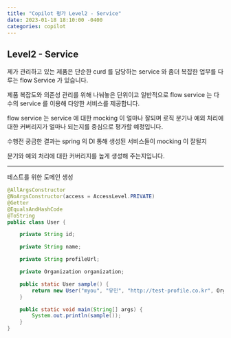 ```yaml
---
title: "Copilot 평가 Level2 - Service"
date: 2023-01-18 18:10:00 -0400
categories: copilot
---
```


## Level2 - Service

제가 관리하고 있는 제품은 단순한 curd 를 담당하는 service 와 좀더 복잡한 업무를 다루는  flow Service 가 있습니다.

제품 복잡도와 의존성 관리를 위해 나눠놓은 단위이고 일반적으로 flow service 는 다수의 service 를 이용해 다양한 서비스를 제공합니다.

flow service 는 service 에 대한 mocking 이 얼마나 잘되며 로직 분기나 예외 처리에 대한 커버리지가 얼마나 되는지를 중심으로 평가할 예정입니다.

수행전 궁금한 결과는 spring 의 DI 통해 생성된 서비스들이 mocking 이 잘될지

분기와 예외 처리에 대한 커버리지를 높게 생성해 주는지입니다.


---

테스트를 위한 도메인 생성
``` java
@AllArgsConstructor
@NoArgsConstructor(access = AccessLevel.PRIVATE)
@Getter
@EqualsAndHashCode
@ToString
public class User {

    private String id;

    private String name;

    private String profileUrl;

    private Organization organization;

    public static User sample() {
        return new User("myou", "유민", "http://test-profile.co.kr", Organization.sample());
    }

    public static void main(String[] args) {
        System.out.println(sample());
    }
}
```

